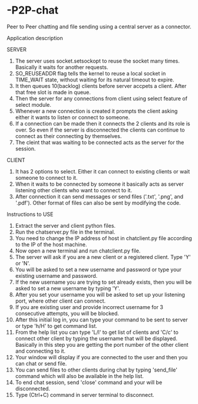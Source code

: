 # -P2P-chat
Peer to Peer chatting and file sending using a central server as a connector.

Application description

SERVER

1) The server uses socket.setsockopt to reuse the socket many times. Basically it waits for another requests.
2) SO_REUSEADDR flag tells the kernel to reuse a local socket in TIME_WAIT state, without waiting for its natural timeout to expire.
3) It then queues 10(backlog) clients before server accpets a client. After that free slot is made in queue.
4) Then the server for any connections from client using select feature of select module.
5) Whenever a new connection is created it prompts the client asking either it wants to listen or connect to someone.
6) If a connection can be made then it connects the 2 clients and its role is over. So even if the server is disconnected the clients can continue to connect as their connecting by themselves.
7) The cleint that was waiting to be connected acts as the server for the session.

CLIENT

1) It has 2 options to select. Either it can connect to existing clients or wait someone to connect to it.
2) When it waits to be connected by someone it basically acts as server listening other clients who want to connect to it.
3) After connection it can send messages or send files ('.txt', '.png', and '.pdf'). Other format of files can also be sent by modifying the 	code.


Instructions to USE

1) Extract the server and client python files.
2) Run the chatserver.py file in the terminal.
3) You need to change the IP address of host in chatclient.py file according to the IP of the host machine.
4) Now open a new terminal and run chatclient.py file.
5) The server will ask if you are a new client or a registered client. Type 'Y' or 'N'.
5) You will be asked to set a new username and password or type your existing username and password.
6) If the new username you are trying to set already exists, then you will be asked to set a new username by typing 'Y'.
7) After you set your username you will be asked to set up your listening port, where other client can connect.
8) If you are existing user and provide incorrect username for 3 consecutive attempts, you will be blocked.
9) After this initial log in, you can type your command to be sent to server or type 'h/H' to get command list.
10) From the help list you can type 'L/l' to get list of clients and 'C/c' to connect other client by typing the username that will be 			displayed. Basically in this step you are getting the port number of the other client and connecting to it.
11) Your window will display if you are connected to the user and then you can chat or send file.
12) You can send files to other clients during chat by typing 'send_file' command which will also be available in the help list.
13) To end chat session, send 'close' command and your will be disconnected.
14) Type (Ctrl+C) command in server terminal to disconnect.
